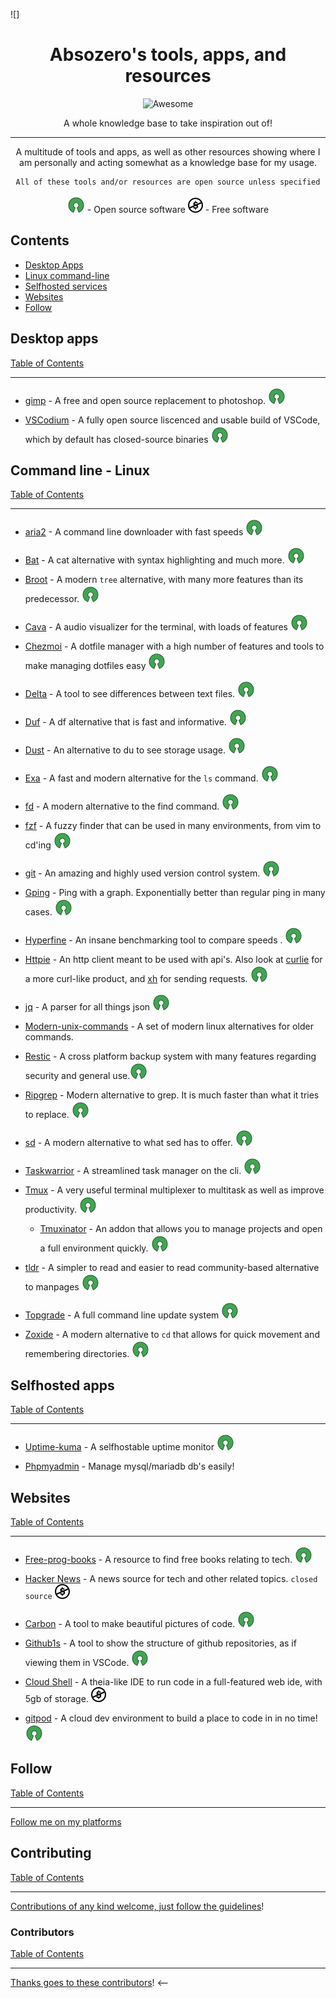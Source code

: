  ![]<div align="center">

<!-- title -->

<!--lint ignore no-dead-urls-->
# Absozero's tools, apps, and resources
![Awesome](https://awesome.re/badge.svg)

[oss]: ./assets/OSS.svg
[free]: ./assets/free.svg
<!-- subtitle -->

A whole knowledge base to take inspiration out of!

---
<!-- image -->

<!-- <a href="" target="_blank" rel="noopener noreferrer">
  <img src="" />
</a> -->

<!-- description -->

A multitude of tools and apps, as well as other resources showing where I am personally and acting somewhat as a knowledge base for my usage.

```
All of these tools and/or resources are open source unless specified
```

![ossoft][oss] - Open source software
![frees][free] - Free software

</div>

<!-- TOC -->

## Contents

- [Desktop Apps](#desktop-apps)
- [Linux command-line](#command-line---linux)
- [Selfhosted services](#selfhosted-apps)
- [Websites](#websites)
- [Follow](#follow)

<!-- CONTENT -->

## Desktop apps
[Table of Contents](#contents)

---

- [gimp](https://gimp.org) - A free and open source replacement to photoshop. ![ossoft][oss]

- [VSCodium](https://vscodium.com/) - A fully open source liscenced and usable build of VSCode, which by default has closed-source binaries ![ossoft][oss]

## Command line - Linux
[Table of Contents](#contents)

---

- [aria2](https://github.com/aria2/aria2) - A command line downloader with fast speeds ![ossoft][oss]

- [Bat](https://github.com/sharkdp/bat) - A cat alternative with syntax highlighting and much more. ![ossoft][oss]

- [Broot](https://github.com/Canop/broot) - A modern `tree` alternative, with many more features than its predecessor. ![ossoft][oss]

- [Cava](https://github.com/karlstav/cava) - A audio visualizer for the terminal, with loads of features ![ossoft][oss]

- [Chezmoi](https://chezmoi.io) - A dotfile manager with a high number of features and tools to make managing dotfiles easy ![ossoft][oss]

- [Delta](https://github.com/dandavison/delta) - A tool to see differences between text files. ![ossoft][oss]

- [Duf](https://github.com/muesli/duf) - A df alternative that is fast and informative. ![ossoft][oss]

- [Dust](https://github.com/bootandy/dust) - An alternative to du to see storage usage. ![ossoft][oss]

- [Exa](https://github.com/ogham/exa) - A fast and modern alternative for the `ls` command. ![ossoft][oss]

- [fd](https://github.com/sharkdp/fd) - A modern alternative to the find command. ![ossoft][oss]

- [fzf](https://github.com/junegunn/fzf) - A fuzzy finder that can be used in many environments, from vim to cd'ing ![ossoft][oss]

- [git](https://git.kernel.org/pub/scm/git/git.git) - An amazing and highly used version control system. ![ossoft][oss]

- [Gping](https://github.com/orf/gping) - Ping with a graph. Exponentially better than regular ping in many cases. ![ossoft][oss]

- [Hyperfine](https://github.com/sharkdp/hyperfine) - An insane benchmarking tool to compare speeds . ![ossoft][oss]

- [Httpie](https://github.com/httpie/httpie) - An http client meant to be used with api's. Also look at [curlie](https://github.com/rs/curlie) for a more curl-like product, and [xh](https://github.com/ducaale/xh) for sending requests. ![ossoft][oss]

- [jq](https://github.com/stedolan/jq) - A parser for all things json ![ossoft][oss]

- [Modern-unix-commands](https://github.com/ibraheemdev/modern-unix) - A set of modern linux alternatives for older commands.

- [Restic](https://restic.net) - A cross platform backup system with many features regarding security and general use.![ossoft][oss]

- [Ripgrep](https://github.com/BurntSushi/ripgrep) - Modern alternative to grep. It is much faster than what it tries to replace. ![ossoft][oss]

- [sd](https://github.com/chmln/sd) - A modern alternative to what sed has to offer. ![ossoft][oss]

- [Taskwarrior](https://github.com/GothenburgBitFactory/taskwarrior) - A streamlined task manager on the cli. ![ossoft][oss]

- [Tmux](https://github.com/tmux/tmux) - A very useful terminal multiplexer to multitask as well as improve productivity. ![ossoft][oss]


  - [Tmuxinator](https://github.com/tmuxinator/tmuxinator) - An addon that allows you to manage projects and open a full environment quickly. ![ossoft][oss]


- [tldr](https://github.com/tldr-pages/tldr) - A simpler to read and easier to read community-based alternative to manpages ![ossoft][oss]

- [Topgrade](https://github.com/r-darwish/topgrade) - A full command line update system ![ossoft][oss]

- [Zoxide](https://github.com/ajeetdsouza/zoxide) - A modern alternative to `cd` that allows for quick movement and remembering directories. ![ossoft][oss]

## Selfhosted apps
[Table of Contents](#contents)

---

- [Uptime-kuma](https://github.com/louislam/uptime-kuma) - A selfhostable uptime monitor ![ossoft][oss]

- [Phpmyadmin](https://www.phpmyadmin.net/) - Manage mysql/mariadb db's easily!

<!-- END CONTENT -->

## Websites
[Table of Contents](#contents)

---

- [Free-prog-books](https://ebookfoundation.github.io/free-programming-books) - A resource to find free books relating to tech. ![ossoft][oss]

- [Hacker News](https://news.ycombinator.com/) - A news source for tech and other related topics. `closed source` ![frees][free]

- [Carbon](https://carbon.now.sh/) - A tool to make beautiful pictures of code. ![ossoft][oss]

- [Github1s](https://github1s.com) - A tool to show the structure of github repositories, as if viewing them in VSCode. ![ossoft][oss]

- [Cloud Shell](https://shell.cloud.google.com/?pli=1&show=ide%2Cterminal) - A theia-like IDE to run code in a full-featured web ide, with 5gb of storage. ![frees][free]

- [gitpod](https://gitpod.io) - A cloud dev environment to build a place to code in in no time! ![ossoft][oss]
## Follow
[Table of Contents](#contents)

---

[Follow me on my platforms](https://linktr.ee/Absozero)

## Contributing
[Table of Contents](#contents)

---

[Contributions of any kind welcome, just follow the guidelines](contributing.md)!

### Contributors
[Table of Contents](#contents)

---

[Thanks goes to these contributors](https://github.com/absozero/tools-n-apps/graphs/contributors)! <--
